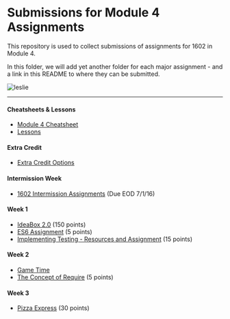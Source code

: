 # Submissions for Module 4 Assignments

This repository is used to collect submissions of assignments for 1602 in Module 4.

In this folder, we will add yet another folder for each major assignment - and a link in this README to where they can be submitted.

![leslie](https://ak-hdl.buzzfed.com/static/2013-12/enhanced/webdr02/9/21/enhanced-buzz-19197-1386641047-2.jpg)

-----

#### Cheatsheets & Lessons

* [Module 4 Cheatsheet](module-4-cheatsheet.markdown)
* [Lessons](https://github.com/turingschool/lesson_plans/tree/master/ruby_04-apis_and_scalability)

#### Extra Credit

* [Extra Credit Options](extra-credit/)

#### Intermission Week

* [1602 Intermission Assignments](https://github.com/turingschool/intermission-assignments/issues?q=is%3Aopen+is%3Aissue+label%3A1602) (Due EOD 7/1/16)

#### Week 1

* [IdeaBox 2.0](ideabox2.0/) (150 points)
* [ES6 Assignment](https://gist.github.com/rrgayhart/67ed81f58a9b9295136c619a5186e71b) (5 points)
* [Implementing Testing - Resources and Assignment](https://gist.github.com/rrgayhart/a15d8017cad3ce4ab58bc4f50afd1c86) (15 points)

#### Week 2

* [Game Time](/gametime)
* [The Concept of Require](https://gist.github.com/rrgayhart/ecfef18b681d0dca6ec2929c71e7c505) (5 points)

#### Week 3

* [Pizza Express](https://gist.github.com/rrgayhart/20a39fe470cad4a45da99dcda19c7f6b) (30 points)
